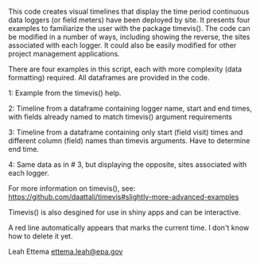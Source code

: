 This code creates visual timelines that display the time period continuous data loggers (or field meters) have been deployed by site. It presents four examples to familiarize the user with the package timevis(). The code can be modified in a number of ways, including showing the reverse, the sites associated with each logger. It could also be easily modified for other project management applications.

There are four examples in this script, each with more complexity (data formatting) required.  All dataframes are provided in the code.

1: Example from the timevis() help.

2: Timeline from a dataframe containing logger name, start and end times, with fields already named to match timevis() argument requirements

3: Timeline from a dataframe containing only start (field visit) times and different column (field) names than timevis arguments.  Have to determine end time.

4: Same data as in # 3, but displaying the opposite, sites associated with each logger.

For more information on timevis(), see:
https://github.com/daattali/timevis#slightly-more-advanced-examples

Timevis() is also desgined for use in shiny apps and can be interactive.

A red line automatically appears that marks the current time.  I don't know how to delete it yet.

Leah Ettema
ettema.leah@epa.gov

